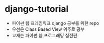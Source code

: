 # django-tutorial
<ul>
<li>파이썬 웹 프레임워크 django 공부를 위한 repo</li>
<li>우선은 Class Based View 위주로 공부</li>
<li>교재는 파이썬 웹 프로그래밍 실전편</li>
</ul>
